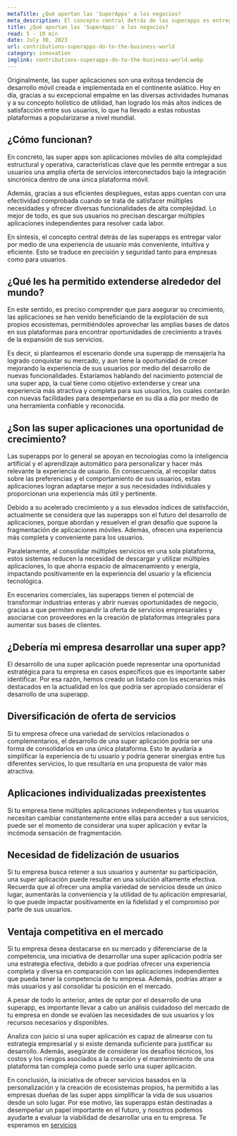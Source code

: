 ```yaml
---
metaTitle: ¿Qué aportan las 'SuperApps' a los negocios?
meta_description: El concepto central detrás de las superapps es entregar valor por medio de una experiencia de usuario más conveniente, intuitiva y eficiente. Esto se traduce en eficiencia, precisión y seguridad tanto para empresas como para usuarios.
title: ¿Qué aportan las 'SuperApps' a los negocios?
read: 5 - 10 min
date: July 30, 2023
url: contributions-superapps-do-to-the-business-world
category: innovation
imglink: contributions-superapps-do-to-the-business-world.webp
---
```


Originalmente, las super aplicaciones son una exitosa tendencia de desarrollo móvil creada e implementada en el continente asiático. Hoy en día, gracias a su excepcional empalme en las diversas actividades humanas y a su concepto holístico de utilidad, han logrado los más altos índices de satisfacción entre sus usuarios, lo que ha llevado a estas robustas plataformas a popularizarse a nivel mundial.

## ¿Cómo funcionan?

En concreto, las super apps son aplicaciones móviles de alta complejidad estructural y operativa, características clave que les permite entregar a sus usuarios una amplia oferta de servicios interconectados bajo la integración sincrónica dentro de una única plataforma móvil.

Además, gracias a sus eficientes despliegues, estas apps cuentan con una efectividad comprobada cuando se trata de satisfacer múltiples necesidades y ofrecer diversas funcionalidades de alta complejidad. Lo mejor de todo, es que sus usuarios no precisan descargar múltiples aplicaciones independientes para resolver cada labor.

En síntesis, el concepto central detrás de las superapps es entregar valor por medio de una experiencia de usuario más conveniente, intuitiva y eficiente. Esto se traduce en precisión y seguridad tanto para empresas como para usuarios.

## ¿Qué les ha permitido extenderse alrededor del mundo?

En este sentido, es preciso comprender que para asegurar su crecimiento, las aplicaciones se han venido beneficiando de la explotación de sus propios ecosistemas, permitiéndoles aprovechar las amplias bases de datos en sus plataformas para encontrar oportunidades de crecimiento a través de la expansión de sus servicios.

Es decir, si planteamos el escenario donde una superapp de mensajería ha logrado conquistar su mercado, y aun tiene la oportunidad de crecer mejorando la experiencia de sus usuarios por medio del desarrollo de nuevas funcionalidades. Estaríamos hablando del nacimiento potencial de una super app, la cual tiene como objetivo extenderse y crear una experiencia más atractiva y completa para sus usuarios, los cuales contarán con nuevas facilidades para desempeñarse en su día a día por medio de una herramienta confiable y reconocida.

## ¿Son las super aplicaciones una oportunidad de crecimiento?

Las superapps por lo general se apoyan en tecnologías como la inteligencia artificial y el aprendizaje automático para personalizar y hacer más relevante la experiencia de usuario. En consecuencia, al recopilar datos sobre las preferencias y el comportamiento de sus usuarios, estas aplicaciones logran adaptarse mejor a sus necesidades individuales y proporcionan una experiencia más útil y pertinente.

Debido a su acelerado crecimiento y a sus elevados índices de satisfacción, actualmente se considera que las superapps son el futuro del desarrollo de aplicaciones, porque abordan y resuelven el gran desafío que supone la fragmentación de aplicaciones móviles. Además, ofrecen una experiencia más completa y conveniente para los usuarios.

Paralelamente, al consolidar múltiples servicios en una sola plataforma, estos sistemas reducen la necesidad de descargar y utilizar múltiples aplicaciones, lo que ahorra espacio de almacenamiento y energía, impactando positivamente en la experiencia del usuario y la eficiencia tecnológica.

En escenarios comerciales, las superapps tienen el potencial de transformar industrias enteras y abrir nuevas oportunidades de negocio, gracias a que permiten expandir la oferta de servicios empresariales y asociarse con proveedores en la creación de plataformas integrales para aumentar sus bases de clientes.

## ¿Debería mi empresa desarrollar una super app?

El desarrollo de una super aplicación puede representar una oportunidad estratégica para tu empresa en casos específicos que es importante saber identificar. Por esa razón, hemos creado un listado con los escenarios más destacados en la actualidad en los que podría ser apropiado considerar el desarrollo de una superapp.

## Diversificación de oferta de servicios

Si tu empresa ofrece una variedad de servicios relacionados o complementarios, el desarrollo de una super aplicación podría ser una forma de consolidarlos en una única plataforma. Esto te ayudaría a simplificar la experiencia de tu usuario y podría generar sinergias entre tus diferentes servicios, lo que resultaría en una propuesta de valor más atractiva.

## Aplicaciones individualizadas preexistentes

Si tu empresa tiene múltiples aplicaciones independientes y tus usuarios necesitan cambiar constantemente entre ellas para acceder a sus servicios, puede ser el momento de considerar una super aplicación y evitar la incómoda sensación de fragmentación.

## Necesidad de fidelización de usuarios

Si tu empresa busca retener a sus usuarios y aumentar su participación, una super aplicación puede resultar en una solución altamente efectiva. Recuerda que al ofrecer una amplia variedad de servicios desde un único lugar, aumentarás la conveniencia y la utilidad de tu aplicación empresarial, lo que puede impactar positivamente en la fidelidad y el compromiso por parte de sus usuarios.

## Ventaja competitiva en el mercado

Si tu empresa desea destacarse en su mercado y diferenciarse de la competencia, una iniciativa de desarrollar una super aplicación podría ser una estrategia efectiva, debido a que podrías ofrecer una experiencia completa y diversa en comparación con las aplicaciones independientes que pueda tener la competencia de tu empresa. Además, podrías atraer a más usuarios y así consolidar tu posición en el mercado.

A pesar de todo lo anterior, antes de optar por el desarrollo de una superapp, es importante llevar a cabo un análisis cuidadoso del mercado de tu empresa en donde se evalúen las necesidades de sus usuarios y los recursos necesarios y disponibles.

Analiza con juicio si una super aplicación es capaz de alinearse con tu estrategia empresarial y si existe demanda suficiente para justificar su desarrollo. Además, asegúrate de considerar los desafíos técnicos, los costos y los riesgos asociados a la creación y el mantenimiento de una plataforma tan compleja como puede serlo una super aplicación.

En conclusión, la iniciativa de ofrecer servicios basados en la personalización y la creación de ecosistemas propios, ha permitido a las empresas dueñas de las super apps simplificar la vida de sus usuarios desde un solo lugar. Por ese motivo, las superapps están destinadas a desempeñar un papel importante en el futuro, y nosotros podemos ayudarte a evaluar la viabilidad de desarrollar una en tu empresa. Te esperamos en [servicios](https://www.dreamcodesoft.com/es/services)
